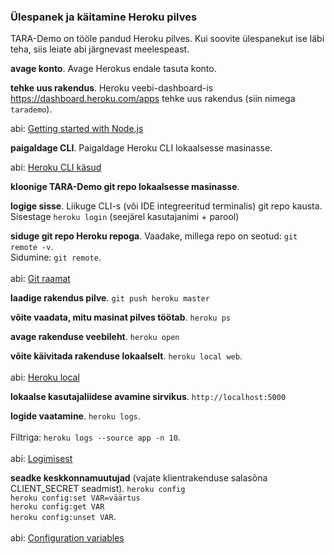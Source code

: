 ### Ülespanek ja käitamine Heroku pilves

TARA-Demo on tööle pandud Heroku pilves. Kui soovite ülespanekut ise läbi teha, siis leiate abi järgnevast meelespeast.
 
__avage konto__. Avage Herokus endale tasuta konto.

__tehke uus rakendus__. Heroku veebi-dashboard-is https://dashboard.heroku.com/apps tehke uus rakendus (siin nimega `tarademo`).

abi: [Getting started with Node.js](https://devcenter.heroku.com/articles/getting-started-with-nodejs) 

__paigaldage CLI__. Paigaldage Heroku CLI lokaalsesse masinasse.

abi: [Heroku CLI käsud](https://devcenter.heroku.com/articles/using-the-cli)

__kloonige TARA-Demo git repo lokaalsesse masinasse__.

__logige sisse__. Liikuge CLI-s (või IDE integreeritud terminalis) git repo kausta. Sisestage `heroku login` (seejärel kasutajanimi + parool)

__siduge git repo Heroku repoga__. Vaadake, millega repo on seotud: `git remote -v`.<br> Sidumine: `git remote`.<br><br> abi: [Git raamat](https://git-scm.com/book/en/v2/Git-Basics-Working-with-Remotes)

__laadige rakendus pilve__. `git push heroku master`

__võite vaadata, mitu masinat pilves töötab__. `heroku ps`

__avage rakenduse veebileht__. `heroku open`

__võite käivitada rakenduse lokaalselt__. `heroku local web`.<br><br> abi: [Heroku local](https://devcenter.heroku.com/articles/heroku-local)

__lokaalse kasutajaliidese avamine sirvikus__. `http://localhost:5000`

__logide vaatamine__. `heroku logs`.<br><br> Filtriga: `heroku logs --source app -n 10`.<br><br> abi: [Logimisest](https://devcenter.heroku.com/articles/logging) 

__seadke keskkonnamuutujad__ (vajate klientrakenduse salasõna CLIENT_SECRET seadmist).  `heroku config`<br> `heroku config:set VAR=väärtus`<br> `heroku config:get VAR`<br> `heroku config:unset VAR`.<br><br> abi: [Configuration variables](https://devcenter.heroku.com/articles/getting-started-with-nodejs#define-config-vars) 

